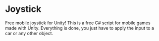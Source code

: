 # Joystick
Free mobile joystick for Unity!
This is a free C# script for mobile games made with Unity. Everything is done, you just have to apply the input to a car or any other object.
